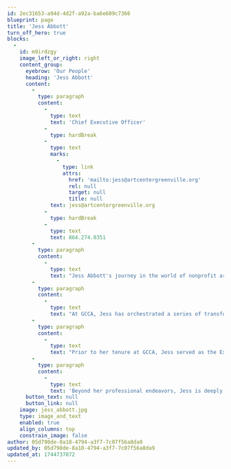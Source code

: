 ```yaml
---
id: 2ec31653-a94d-4d2f-a92a-ba6e609c7366
blueprint: page
title: 'Jess Abbott'
turn_off_hero: true
blocks:
  -
    id: m9irdzgy
    image_left_or_right: right
    content_group:
      eyebrow: 'Our People'
      heading: 'Jess Abbott'
      content:
        -
          type: paragraph
          content:
            -
              type: text
              text: 'Chief Executive Officer'
            -
              type: hardBreak
            -
              type: text
              marks:
                -
                  type: link
                  attrs:
                    href: 'mailto:jess@artcentergreenville.org'
                    rel: null
                    target: null
                    title: null
              text: jess@artcentergreenville.org
            -
              type: hardBreak
            -
              type: text
              text: 864.274.0351
        -
          type: paragraph
          content:
            -
              type: text
              text: "Jess Abbott's journey in the world of nonprofit arts administration spans over 15 years of dedicated service, culminating in her appointment as Chief Executive Officer of the esteemed Greenville Center for Creative Arts (GCCA) in 2022. With a robust background in steering organizations from their nascent stages to thriving phases of growth, Jess brings a wealth of expertise to her leadership role."
        -
          type: paragraph
          content:
            -
              type: text
              text: "At GCCA, Jess has orchestrated a series of transformative initiatives, each aimed at enhancing the center's impact and reach within the community. From pioneering a dynamic membership program to introducing GCCA's inaugural gift shop, she has consistently demonstrated a knack for innovation and forward-thinking strategy. Moreover, Jess's commitment to inclusivity and accessibility is evident in the creation of new programs tailored to uplift underserved communities through the transformative power of art."
        -
          type: paragraph
          content:
            -
              type: text
              text: "Prior to her tenure at GCCA, Jess served as the Executive Director of Dogtown Dance Theatre in Richmond, Virginia. During her tenure, she not only amplified the theater's revenue by an impressive 144% but also fostered an environment where cultural diversity thrived. Her visionary leadership earned accolades from the Virginia Commission for the Arts, underscoring her reputation as a tireless champion for the arts at every level."
        -
          type: paragraph
          content:
            -
              type: text
              text: 'Beyond her professional endeavors, Jess is deeply invested in shaping the future landscape of arts education and philanthropy. She currently serves on the Board of Directors for Palmetto States Arts Education (PSAE), The Fine Arts Center Partners, and the Association of Fundraising Professionals Piedmont SC Chapter. Through her multifaceted roles, Jess remains steadfast in her mission to cultivate lasting partnerships and secure financial stability, ensuring that the transformative power of art remains accessible to all, regardless of background or circumstance.'
      button_text: null
      button_link: null
    image: jess_abbott.jpg
    type: image_and_text
    enabled: true
    align_columns: top
    constrain_image: false
author: 05d798de-8a18-4794-a3f7-7c07f56a8da9
updated_by: 05d798de-8a18-4794-a3f7-7c07f56a8da9
updated_at: 1744737872
---
```


